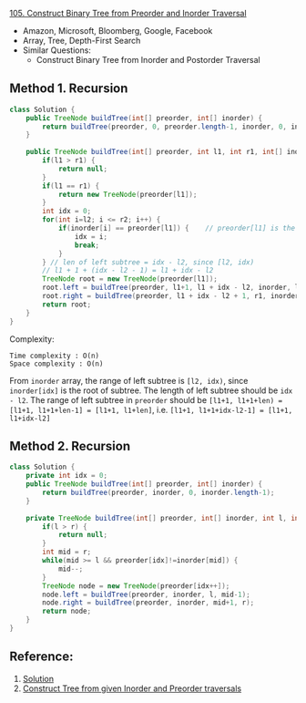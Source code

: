 [105. Construct Binary Tree from Preorder and Inorder Traversal](https://leetcode.com/problems/construct-binary-tree-from-preorder-and-inorder-traversal/)

* Amazon, Microsoft, Bloomberg, Google, Facebook
* Array, Tree, Depth-First Search
* Similar Questions:
    * Construct Binary Tree from Inorder and Postorder Traversal
    
    
## Method 1. Recursion
```java
class Solution {
    public TreeNode buildTree(int[] preorder, int[] inorder) {
        return buildTree(preorder, 0, preorder.length-1, inorder, 0, inorder.length-1);
    }
    
    public TreeNode buildTree(int[] preorder, int l1, int r1, int[] inorder, int l2, int r2) {
        if(l1 > r1) {
            return null;
        }
        if(l1 == r1) {
            return new TreeNode(preorder[l1]);
        }
        int idx = 0;
        for(int i=l2; i <= r2; i++) {
            if(inorder[i] == preorder[l1]) {    // preorder[l1] is the root of the current tree
                idx = i;
                break;
            }
        } // len of left subtree = idx - l2, since [l2, idx)
        // l1 + 1 + (idx - l2 - 1) = l1 + idx - l2
        TreeNode root = new TreeNode(preorder[l1]);
        root.left = buildTree(preorder, l1+1, l1 + idx - l2, inorder, l2, idx - 1);
        root.right = buildTree(preorder, l1 + idx - l2 + 1, r1, inorder, idx + 1, r2);
        return root;
    }
}
```
Complexity: 
    
    Time complexity : O(n)
    Space complexity : O(n)
    
From `inorder` array, the range of left subtree is `[l2, idx)`, since `inorder[idx]` is the root of subtree.  The length of left subtree should be `idx - l2`.
The range of left subtree in `preorder` should be `[l1+1, l1+1+len) = [l1+1, l1+1+len-1] = [l1+1, l1+len]`, i.e. `[l1+1, l1+1+idx-l2-1] = [l1+1, l1+idx-l2]`

 
## Method 2. Recursion
```java
class Solution {
    private int idx = 0;
    public TreeNode buildTree(int[] preorder, int[] inorder) {
        return buildTree(preorder, inorder, 0, inorder.length-1);
    }
    
    private TreeNode buildTree(int[] preorder, int[] inorder, int l, int r) {
        if(l > r) {
            return null;
        }
        int mid = r;
        while(mid >= l && preorder[idx]!=inorder[mid]) {
            mid--;
        }
        TreeNode node = new TreeNode(preorder[idx++]);
        node.left = buildTree(preorder, inorder, l, mid-1);
        node.right = buildTree(preorder, inorder, mid+1, r);
        return node;
    }
}
```

## Reference:
1. [Solution](https://leetcode.com/problems/construct-binary-tree-from-preorder-and-inorder-traversal/solution/)
2. [Construct Tree from given Inorder and Preorder traversals](https://www.geeksforgeeks.org/construct-tree-from-given-inorder-and-preorder-traversal/)

